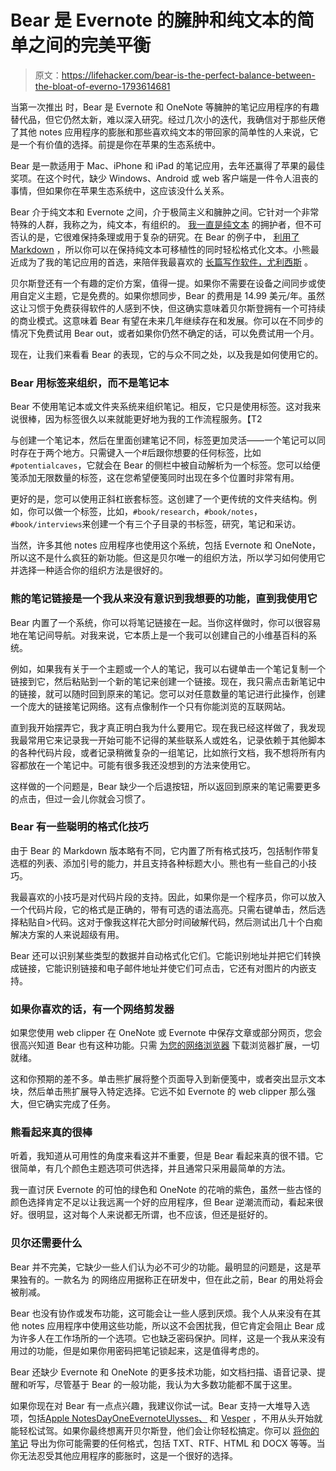 # Bear 是 Evernote 的臃肿和纯文本的简单之间的完美平衡

> 原文：<https://lifehacker.com/bear-is-the-perfect-balance-between-the-bloat-of-everno-1793614681>

当第一次推出 时，Bear 是 Evernote 和 OneNote 等臃肿的笔记应用程序的有趣替代品，但它仍然太新，难以深入研究。经过几次小的迭代，我确信对于那些厌倦了其他 notes 应用程序的膨胀和那些喜欢纯文本的带回家的简单性的人来说，它是一个有价值的选择。前提是你在苹果的生态系统中。



Bear 是一款适用于 Mac、iPhone 和 iPad 的笔记应用，去年还赢得了苹果的最佳奖项。在这个时代，缺少 Windows、Android 或 web 客户端是一件令人沮丧的事情，但如果你在苹果生态系统中，这应该没什么关系。

Bear 介于纯文本和 Evernote 之间，介于极简主义和臃肿之间。它针对一个非常特殊的人群，我称之为，纯文本，有组织的。 [我一直是纯文本](https://lifehacker.com/i-still-use-plain-text-for-everything-and-i-love-it-1758380840) 的拥护者，但不可否认的是，它很难保持条理或用于复杂的研究。在 Bear 的例子中， [利用了 Markdown](http://lifehacker.com/what-is-markdown-and-why-is-it-better-for-my-to-do-lis-5943320) ，所以你可以在保持纯文本可移植性的同时轻松格式化文本。小熊最近成为了我的笔记应用的首选，来陪伴我最喜欢的 [长篇写作软件，尤利西斯](http://lifehacker.com/ulysses-is-the-plain-text-evernote-style-writing-app-i-1776133398) 。

贝尔斯登还有一个有趣的定价方案，值得一提。如果你不需要在设备之间同步或使用自定义主题，它是免费的。如果你想同步，Bear 的费用是 14.99 美元/年。虽然这让习惯于免费获得软件的人感到不快，但这确实意味着贝尔斯登拥有一个可持续的商业模式。这意味着 Bear 有望在未来几年继续存在和发展。你可以在不同步的情况下免费试用 Bear out，或者如果你仍然不确定的话，可以免费试用一个月。

现在，让我们来看看 Bear 的表现，它的与众不同之处，以及我是如何使用它的。

### Bear 用标签来组织，而不是笔记本

Bear 不使用笔记本或文件夹系统来组织笔记。相反，它只是使用标签。这对我来说很棒，因为标签很久以来就能更好地为我的工作流程服务。【T2

与创建一个笔记本，然后在里面创建笔记不同，标签更加灵活——一个笔记可以同时存在于两个地方。只需键入一个#后跟你想要的任何标签，比如`#potentialcaves`，它就会在 Bear 的侧栏中被自动解析为一个标签。您可以给便笺添加无限数量的标签，这在您希望便笺同时出现在多个位置时非常有用。

更好的是，您可以使用正斜杠嵌套标签。这创建了一个更传统的文件夹结构。例如，你可以做一个标签，比如，`#book/research`，`#book/notes`，`#book/interviews`来创建一个有三个子目录的书标签，研究，笔记和采访。

当然，许多其他 notes 应用程序也使用这个系统，包括 Evernote 和 OneNote，所以这不是什么疯狂的新功能。但这是贝尔唯一的组织方法，所以学习如何使用它并选择一种适合你的组织方法是很好的。

### 熊的笔记链接是一个我从来没有意识到我想要的功能，直到我使用它

Bear 内置了一个系统，你可以将笔记链接在一起。当你这样做时，你可以很容易地在笔记间导航。对我来说，它本质上是一个我可以创建自己的小维基百科的系统。

例如，如果我有关于一个主题或一个人的笔记，我可以右键单击一个笔记复制一个链接到它，然后粘贴到一个新的笔记来创建一个链接。现在，我只需点击新笔记中的链接，就可以随时回到原来的笔记。您可以对任意数量的笔记进行此操作，创建一个庞大的链接笔记网络。这有点像制作一个只有你能浏览的互联网站。

直到我开始摆弄它，我才真正明白我为什么要用它。现在我已经这样做了，我发现我最常用它来记录我一开始可能不记得的某些联系人或姓名，记录依赖于其他脚本的各种代码片段，或者记录稍微复杂的一组笔记，比如旅行文档，我不想将所有内容都放在一个笔记中。可能有很多我还没想到的方法来使用它。

这样做的一个问题是，Bear 缺少一个后退按钮，所以返回到原来的笔记需要更多的点击，但过一会儿你就会习惯了。

### Bear 有一些聪明的格式化技巧

由于 Bear 的 Markdown 版本略有不同，它内置了所有格式技巧，包括制作带复选框的列表、添加引号的能力，并且支持各种标题大小。熊也有一些自己的小技巧。

我最喜欢的小技巧是对代码片段的支持。因此，如果你是一个程序员，你可以放入一个代码片段，它的格式是正确的，带有可选的语法高亮。只需右键单击，然后选择粘贴自>代码。这对于像我这样花大部分时间破解代码，然后测试出几十个白痴解决方案的人来说超级有用。

Bear 还可以识别某些类型的数据并自动格式化它们。它能识别地址并把它们转换成链接，它能识别链接和电子邮件地址并使它们可点击，它还有对图片的内嵌支持。

### 如果你喜欢的话，有一个网络剪发器

如果您使用 web clipper 在 OneNote 或 Evernote 中保存文章或部分网页，您会很高兴知道 Bear 也有这种功能。只需 [为您的网络浏览器](http://www.bear-writer.com/faq/Extensions/Browser%20extensions/) 下载浏览器扩展，一切就绪。

这和你预期的差不多。单击熊扩展将整个页面导入到新便笺中，或者突出显示文本块，然后单击熊扩展导入特定选择。它远不如 Evernote 的 web clipper 那么强大，但它确实完成了任务。

### 熊看起来真的很棒

听着，我知道从可用性的角度来看这并不重要，但是 Bear 看起来真的很不错。它很简单，有几个颜色主题选项可供选择，并且通常只采用最简单的方法。

我一直讨厌 Evernote 的可怕的绿色和 OneNote 的花哨的紫色，虽然一些古怪的颜色选择肯定不足以让我远离一个好的应用程序，但 Bear 逆潮流而动，看起来很好。很明显，这对每个人来说都无所谓，也不应该，但还是挺好的。

### 贝尔还需要什么

Bear 并不完美，它缺少一些人们认为必不可少的功能。最明显的问题是，这是苹果独有的。一款名为 的网络应用据称正在研发中，但在此之前，Bear 的用处将会被削减。

Bear 也没有协作或发布功能，这可能会让一些人感到厌烦。我个人从来没有在其他 notes 应用程序中使用这些功能，所以这不会困扰我，但它肯定会阻止 Bear 成为许多人在工作场所的一个选项。它也缺乏密码保护。同样，这是一个我从来没有用过的功能，但是如果你用密码把笔记锁起来，这是值得考虑的。

Bear 还缺少 Evernote 和 OneNote 的更多技术功能，如文档扫描、语音记录、提醒和听写，尽管基于 Bear 的一般功能，我认为大多数功能都不属于这里。

如果你现在对 Bear 有一点点兴趣，我建议你试一试。Bear 支持一大堆导入选项，包括[Apple Notes](http://www.bear-writer.com/faq/Import/Migrate%20from%20Apple%20Notes/)[DayOne](http://www.bear-writer.com/faq/Import/Migrate%20from%20DayOne/)[Evernote](http://www.bear-writer.com/faq/Import/Migrate%20from%20Evernote/)[Ulysses、](http://www.bear-writer.com/faq/Import/Migrate%20from%20Ulysses/) 和 [Vesper](http://www.bear-writer.com/faq/Import/Migrate%20from%20Vesper/) ，不用从头开始就能轻松试驾。如果你最终想离开贝尔斯登，他们会让你轻松搞定。你可以 [将你的笔记](http://www.bear-writer.com/faq/Export%20your%20notes/) 导出为你可能需要的任何格式，包括 TXT、RTF、HTML 和 DOCX 等等。当你无法忍受其他应用程序的膨胀时，这是一个很好的选择。